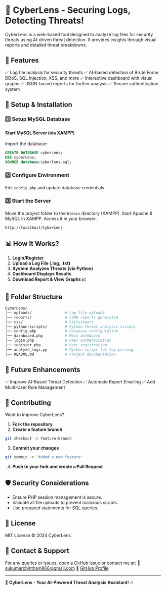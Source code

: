 # 🚀 CyberLens - Securing Logs, Detecting Threats!

CyberLens is a web-based tool designed to analyze log files for security threats using AI-driven threat detection. It provides insights through visual reports and detailed threat breakdowns.

## 📌 Features
✅ Log file analysis for security threats
✅ AI-based detection of Brute Force, DDoS, SQL Injection, XSS, and more
✅ Interactive dashboard with visual graphs
✅ JSON-based reports for further analysis
✅ Secure authentication system

## 🔧 Setup & Installation

### 1️⃣ Setup MySQL Database

#### Start MySQL Server (via XAMPP)

Import the database:
```sql
CREATE DATABASE cyberLens;
USE cyberLens;
SOURCE database/cyberlens.sql;
```

### 2️⃣ Configure Environment
Edit `config.php` and update database credentials.

### 3️⃣ Start the Server
Move the project folder to the `htdocs` directory (XAMPP).
Start Apache & MySQL in XAMPP.
Access it in your browser:
```
http://localhost/CyberLens
```

## 📊 How It Works?
1. **Login/Register**
2. **Upload a Log File (.log, .txt)**
3. **System Analyzes Threats (via Python)**
4. **Dashboard Displays Results**
5. **Download Report & View Graphs 📈**

## 📁 Folder Structure
```bash
CyberLens/
│── uploads/               # Log file uploads
│── reports/               # JSON reports generated
│── css/                   # Stylesheets
│── python-scripts/        # Python threat analysis scripts
│── config.php             # Database configuration
│── dashboard.php          # Main dashboard
│── login.php              # User authentication
│── register.php           # User registration
│── analyze_logs.py        # Python script for log parsing
│── README.md              # Project documentation
```

## 🎯 Future Enhancements
✅ Improve AI-Based Threat Detection
✅ Automate Report Emailing
✅ Add Multi-User Role Management

## 🤝 Contributing
Want to improve CyberLens?

1. **Fork the repository**
2. **Create a feature branch**
```bash
git checkout -b feature-branch
```
3. **Commit your changes**
```bash
git commit -m "Added a new feature"
```
4. **Push to your fork and create a Pull Request**

## 🛡️ Security Considerations
- Ensure PHP session management is secure.
- Validate all file uploads to prevent malicious scripts.
- Use prepared statements for SQL queries.

## 📜 License
MIT License © 2024 CyberLens

## 📩 Contact & Support
For any queries or issues, open a GitHub Issue or contact me at:
📧 sukumarchintham866@gmail.com
🔗 [GitHub Profile](https://github.com/sukumar9024)

---

🚀 **CyberLens - Your AI-Powered Threat Analysis Assistant!** 🔥
